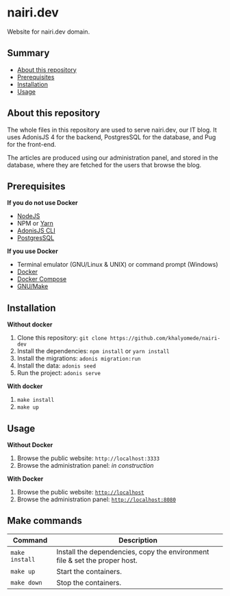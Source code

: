 # nairi.dev

Website for nairi.dev domain.

## Summary

- [About this repository](#about-this-repository)
- [Prerequisites](#prerequisites)
- [Installation](#installation)
- [Usage](#usage)

## About this repository

The whole files in this repository are used to serve nairi.dev, our IT blog. It uses AdonisJS 4 for the backend, PostgresSQL for the database, and Pug for the front-end.

The articles are produced using our administration panel, and stored in the database, where they are fetched for the users that browse the blog.

## Prerequisites

**If you do not use Docker**

- [NodeJS](https://nodejs.org/en/download/)
- NPM or [Yarn](https://yarnpkg.com/en/docs/install)
- [AdonisJS CLI](https://www.npmjs.com/package/@adonisjs/cli)
- [PostgresSQL](https://www.postgresql.org/download/)

**If you use Docker**

- Terminal emulator (GNU/Linux & UNIX) or command prompt (Windows)
- [Docker](https://www.docker.com/)
- [Docker Compose](https://docs.docker.com/compose/)
- [GNU/Make](https://www.gnu.org/software/make/)

## Installation

**Without docker**

1. Clone this repository: `git clone https://github.com/khalyomede/nairi-dev`
2. Install the dependencies: `npm install` or `yarn install`
3. Install the migrations: `adonis migration:run`
4. Install the data: `adonis seed`
5. Run the project: `adonis serve`

**With docker**

1. `make install`
1. `make up`

## Usage

**Without Docker**

1. Browse the public website: `http://localhost:3333`
2. Browse the administration panel: _in construction_

**With Docker**

1. Browse the public website: [`http://localhost`](http://localhost)
2. Browse the administration panel: [`http://localhost:8080`](http://localhost:8080)

## Make commands

Command | Description
---|---
`make install` | Install the dependencies, copy the environment file & set the proper host.
`make up` | Start the containers.
`make down` | Stop the containers.
